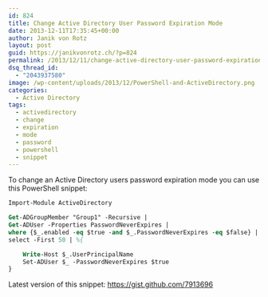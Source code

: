 ```yaml
---
id: 824
title: Change Active Directory User Password Expiration Mode
date: 2013-12-11T17:35:45+00:00
author: Janik von Rotz
layout: post
guid: https://janikvonrotz.ch/?p=824
permalink: /2013/12/11/change-active-directory-user-password-expiration-mode/
dsq_thread_id:
  - "2043937580"
image: /wp-content/uploads/2013/12/PowerShell-and-ActiveDirectory.png
categories:
  - Active Directory
tags:
  - activedirectory
  - change
  - expiration
  - mode
  - password
  - powershell
  - snippet
---
```

To change an Active Directory users password expiration mode you can use this PowerShell snippet:

```ps
Import-Module ActiveDirectory

Get-ADGroupMember "Group1" -Recursive |
Get-ADUser -Properties PasswordNeverExpires |
where {$_.enabled -eq $true -and $_.PasswordNeverExpires -eq $false} |
select -First 50 | %{

    Write-Host $_.UserPrincipalName
    Set-ADUser $_ -PasswordNeverExpires $true
}
```

Latest version of this snippet: <a href="https://gist.github.com/7913696">https://gist.github.com/7913696</a></pre>